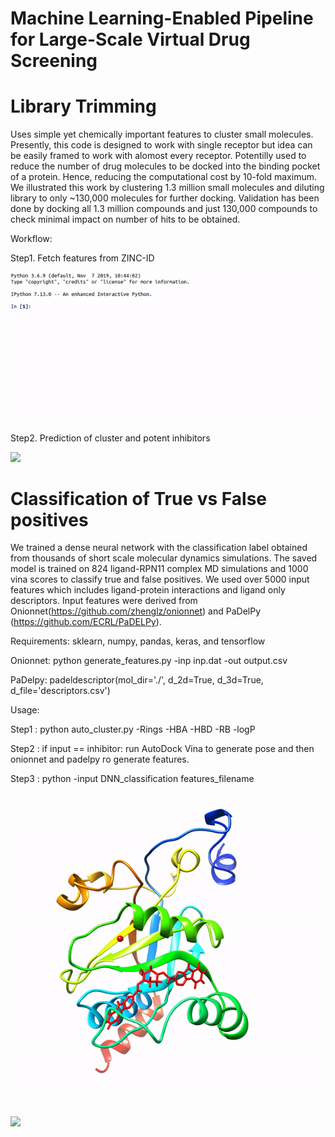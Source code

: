 # Machine Learning-Enabled Pipeline for Large-Scale Virtual Drug Screening

# Library Trimming
Uses simple yet chemically important features to cluster small molecules. Presently, this code is designed to work with single receptor but idea can be easily framed to work with alomost every receptor. Potentilly used to reduce the number of drug molecules to be docked into the binding pocket of a protein. Hence, reducing the computational cost by 10-fold maximum.
We illustrated this work by clustering 1.3 million small molecules and diluting library to only ~130,000 molecules for further docking. Validation has been done by docking all 1.3 million compounds and just 130,000 compounds to check minimal impact on number of hits to be obtained.

Workflow:

Step1. Fetch features from ZINC-ID

![](./tutorials/fetch_zn.gif)

Step2. Prediction of cluster and potent inhibitors

![](./tutorials/cluster.gif)


# Classification of True vs False positives
We trained a dense neural network with the classification label obtained from thousands of short scale molecular dynamics simulations. The saved model is trained on 824 ligand-RPN11 complex MD simulations and 1000 vina scores to classify true and false positives. We used over 5000 input features which includes ligand-protein interactions and ligand only descriptors. Input features were derived from Onionnet(https://github.com/zhenglz/onionnet) and PaDelPy (https://github.com/ECRL/PaDELPy).

Requirements:
sklearn, numpy, pandas, keras, and tensorflow

Onionnet:
python generate_features.py -inp inp.dat -out output.csv
  
PaDelpy:
padeldescriptor(mol_dir='./', d_2d=True, d_3d=True, d_file='descriptors.csv')

Usage:

Step1 : python auto_cluster.py -Rings -HBA -HBD -RB -logP

Step2 : if input == inhibitor: run AutoDock Vina to generate pose and then onionnet and padelpy ro generate features.

Step3 : python  -input DNN_classification features_filename

![](./tutorials/tp.gif) ![](./tutorials/fp.gif)


